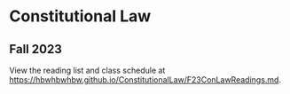 # Constitutional Law
## Fall 2023

View the reading list and class schedule at <https://hbwhbwhbw.github.io/ConstitutionalLaw/F23ConLawReadings.md>.
